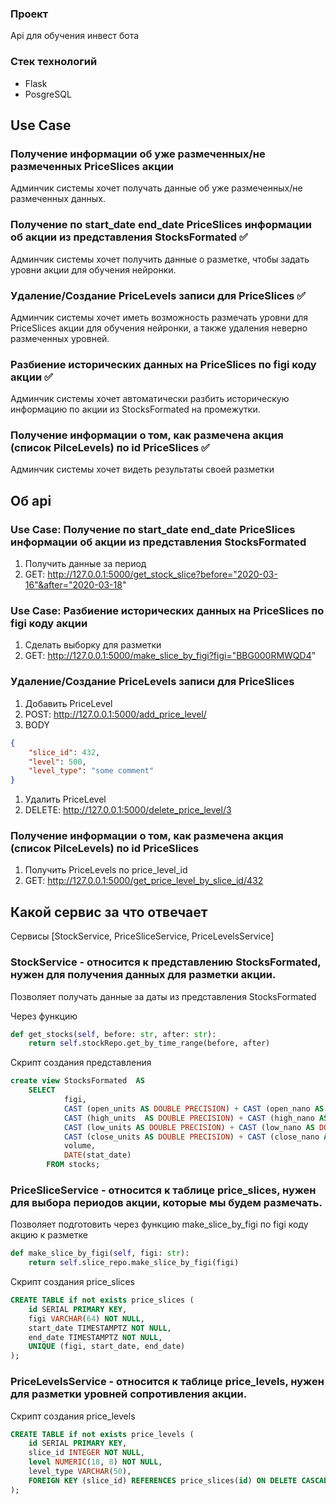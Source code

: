 


### Проект
Api для обучения инвест бота 


### Стек технологий
- Flask
- PosgreSQL

## Use Case 

### Получение информации об уже размеченных/не размеченных PriceSlices акции 
Админчик системы хочет получать данные об уже размеченных/не размеченных данных.

### Получение по start_date end_date PriceSlices информации об акции из представления StocksFormated ✅
Админчик системы хочет получить данные о разметке, чтобы задать уровни акции для обучения нейронки.

### Удаление/Создание PriceLevels записи для PriceSlices ✅
Админчик системы хочет иметь возможность размечать уровни для PriceSlices акции для обучения нейронки, а также удаления неверно 
размеченных уровней.

### Разбиение исторических данных на PriceSlices по figi коду акции ✅
Админчик системы хочет автоматически разбить историческую информацию по акции из StocksFormated 
на промежутки. 

### Получение информации о том, как размечена акция (список PilceLevels) по id PriceSlices ✅
Админчик системы хочет видеть результаты своей разметки

## Об api

### Use Case: Получение по start_date end_date PriceSlices информации об акции из представления StocksFormated
1. Получить данные за период
2. GET: http://127.0.0.1:5000/get_stock_slice?before="2020-03-16"&after="2020-03-18"

### Use Case: Разбиение исторических данных на PriceSlices по figi коду акции
1. Сделать выборку для разметки 
2. GET:  http://127.0.0.1:5000/make_slice_by_figi?figi="BBG000RMWQD4"

### Удаление/Создание PriceLevels записи для PriceSlices
1. Добавить PriceLevel
2. POST: http://127.0.0.1:5000/add_price_level/
3. BODY
```json 
{
    "slice_id": 432,
    "level": 500,
    "level_type": "some comment"
}
```
1. Удалить PriceLevel
2. DELETE: http://127.0.0.1:5000/delete_price_level/3

### Получение информации о том, как размечена акция (список PilceLevels) по id PriceSlices
1. Получить PriceLevels по price_level_id
2. GET: http://127.0.0.1:5000/get_price_level_by_slice_id/432

## Какой сервис за что отвечает
Сервисы [StockService, PriceSliceService, PriceLevelsService]

### **StockService** - относится к представлению StocksFormated, нужен для получения данных для разметки акции.

Позволяет получать данные за даты из представления StocksFormated

Через функцию
```python
def get_stocks(self, before: str, after: str):
    return self.stockRepo.get_by_time_range(before, after)
```

Скрипт создания представления
```sql
create view StocksFormated  AS
    SELECT 	
    		figi, 
    		CAST (open_units AS DOUBLE PRECISION) + CAST (open_nano AS DOUBLE PRECISION) / 1000000000 as open,
    		CAST (high_units  AS DOUBLE PRECISION) + CAST (high_nano AS DOUBLE PRECISION) / 1000000000 as high,
    		CAST (low_units AS DOUBLE PRECISION) + CAST (low_nano AS DOUBLE PRECISION) / 1000000000  as low,
    		CAST (close_units AS DOUBLE PRECISION) + CAST (close_nano AS DOUBLE PRECISION) / 1000000000 as close,
    		volume, 
    		DATE(stat_date)
        FROM stocks;
```

### **PriceSliceService** - относится к таблице price_slices, нужен для выбора периодов акции, которые мы будем размечать.

Позволяет подготовить через функцию make_slice_by_figi по figi коду акцию к разметке
```python
def make_slice_by_figi(self, figi: str):
    return self.slice_repo.make_slice_by_figi(figi)
```

Скрипт создания price_slices
```sql
CREATE TABLE if not exists price_slices (
    id SERIAL PRIMARY KEY,
    figi VARCHAR(64) NOT NULL,  
    start_date TIMESTAMPTZ NOT NULL,   
    end_date TIMESTAMPTZ NOT NULL,     
    UNIQUE (figi, start_date, end_date)
);
```

### **PriceLevelsService** - относится к таблице price_levels, нужен для разметки уровней сопротивления акции.



Скрипт создания price_levels
```sql
CREATE TABLE if not exists price_levels (
    id SERIAL PRIMARY KEY,
    slice_id INTEGER NOT NULL,  
    level NUMERIC(18, 8) NOT NULL,
    level_type VARCHAR(50), 
    FOREIGN KEY (slice_id) REFERENCES price_slices(id) ON DELETE CASCADE
);
```

